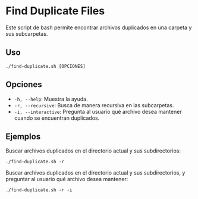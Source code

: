 # Find Duplicate Files

Este script de bash permite encontrar archivos duplicados en una carpeta y sus subcarpetas.

## Uso

`./find-duplicate.sh [OPCIONES]`

## Opciones

- `-h, --help`: Muestra la ayuda.
- `-r, --recursive`: Busca de manera recursiva en las subcarpetas.
- `-i, --interactive`: Pregunta al usuario qué archivo desea mantener cuando se encuentran duplicados.

## Ejemplos

Buscar archivos duplicados en el directorio actual y sus subdirectorios:

`./find-duplicate.sh -r`

Buscar archivos duplicados en el directorio actual y sus subdirectorios, y preguntar al usuario qué archivo desea mantener:

`./find-duplicate.sh -r -i`
